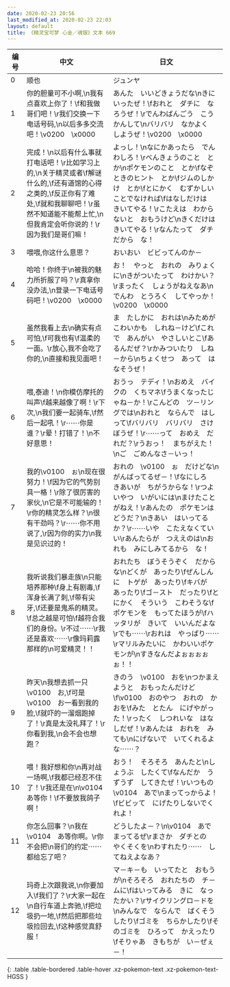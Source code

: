 ```yaml
---
date: 2020-02-23 20:56
last_modified_at: 2020-02-23 22:03
layout: default
title: 《精灵宝可梦 心金／魂银》文本 669
---
```

| 编号 | 中文 | 日文 |
| ---- | ---- | ---- |
| 0 | 顺也 | ジュンヤ |
| 1 | 你的胆量可不小啊,\n我有点喜欢上你了！\f和我做哥们吧！\r我们交换一下电话号码,\n以后多多交流吧！\v0200　\x0000 | あんた　いいどきょうだな\nきにいったぜ！\fおれと　ダチに　なろうぜ！\rでんわばんごう　こうかんして\nバリバリ　なかよく　しようぜ！\v0200　\x0000 |
| 2 | 完成！\n以后有什么事就打电话吧！\r比如学习上的,\n关于精灵或者\f解谜什么的,\f还有道馆的心得之类的,\f反正你有了难处,\f就和我聊聊吧！\r虽然不知道能不能帮上忙,\n但我肯定会听你说的！\r因为我们是哥们嘛！ | よっし！\nなにかあったら　でんわしろ！\rべんきょうのこと　とか\nポケモンのこと　とか\fなぞときのヒント　とか\fジムのしかけ　とか\fとにかく　むずかしいことでなければ\fはなしだけは　きいてやる！\rこたえは　わからないと　おもうけど\nきくだけは　きいてやる！\rなんたって　ダチだから　な！ |
| 3 | 喂喂,你这什么意思？ | おいおい　ビビってんのか－ |
| 4 | 哈哈！你终于\n被我的魅力所折服了吗？\r真拿你没办法,\n登录一下电话号码吧！\v0200　\x0000 | お！　やっと　おれの　みりょくに\nきがついたって　わけかい？\rまったく　しょうがねえなあ\nでんわ　とうろく　してやっか！\v0200　\x0000 |
| 5 | 虽然我看上去\n确实有点可怕,\f可我也有\f温柔的一面。\r放心,我不会吃了你的,\n直接和我见面吧！ | ま　たしかに　おれは\nみためが　こわいかも　しれね－けど\fこれで　あんがい　やさしいとこ\fあるんだぜ？\rかみついたり　しね－から\nちょくせつ　あって　はなそうぜ！ |
| 6 | 喂,泰迪！\n你模仿摩托的叫声\f越来越像了啊！\r下次,\n我们要一起骑车,\f然后一起吼！\r⋯⋯你是谁？\r晕！打错了！\n不好意思！　 | おうっ　テディ！\nおめえ　バイクの　くちマネ\fうまくなったじゃね－か！\rこんどの　ツ－リングでは\nおれと　ならんで　はしって\fバリバリ　バリバリ　さけぼうぜ！\r⋯⋯って　おめえ　だれだ？\rうおっ！　まちがえた！\nご　ごめんなさ－いっ！　 |
| 7 | 我的\v0100　ぉ\n现在很努力！\f因为它的气势别具一格！\r除了很厉害的家伙,\n它是不可能输的！\r你的精灵怎么样？\n很有干劲吗？\r⋯⋯你不用说了,\r因为你的实力\n我是见识过的！ | おれの　\v0100　ぉ　だけどな\nがんばってるぜ－！\fなにしろ　きあいが　ちがうからな！\rつよいやつ　いがいには\nまけたことがねえ！\rあんたの　ポケモンは　どうだ？\nきあい　はいってるか？\r⋯⋯いや　こたえなくていい\rあんたらが　つええのは\nおれも　みにしみてるから　な！ |
| 8 | 我听说我们暴走族\n只能培养那种\f身上有剧毒,\f浑身长满了刺,\f带有尖牙,\f还要是鬼系的精灵。\f总之越是可怕\f越符合我们的身份。\r不过⋯⋯\r我还是喜欢⋯⋯\r像玛莉露那样的\n可爱精灵！！ | おれたち　ぼうそうぞく　だからな\nどくが　あったり\fぜんしんに　トゲが　あったり\fキバが　あったり\fゴ－スト　だったり\fとにかく　そういう　こわそうな\fポケモンを　もってたほうが\fハッタリが　きいて　いいんだよな\rでも⋯⋯\rおれは　やっぱり⋯⋯\rマリルみたいに　かわいいポケモンが\nすきなんだよぉぉぉぉぉ！！ |
| 9 | 昨天\n我想去抓一只\v0100　お,\f可是\v0100　お一看到我的脸,\f就吓的一溜烟跑掉了！\r真是太没礼拜了！\r你看到我,\n会不会也想跑？ | きのう　\v0100　おを\nつかまえようと　おもったんだけど\f\v0100　おのやつ　おれの　かおを\fみた　とたん　にげやがった！\rったく　しつれいな　はなしだぜ！\rあんたは　おれを　みても\nにげないで　いてくれるよな⋯⋯？ |
| 10 | 喂！我好想和你\n再对战一场啊,\f我都已经忍不住了！\r我还是在\n\v0104　あ等你！\f不要放我鸽子啊！ | おう！　そろそろ　あんたと\nしょうぶ　したくて\fなんだか　うずうず　してきたぜ！\rいつもの　\v0104　あで\nまってっからよ！\fビビッて　にげたりしないでくれよ！ |
| 11 | 你怎么回事？\n我在\v0104　あ等你啊。\r你不会把\n哥们的约定⋯⋯都给忘了吧？ | どうしたよ－？\n\v0104　あで　まってるぜ\rまさか　ダチとの　やくそくを\nわすれたり⋯⋯　してねえよなあ？ |
| 12 | 玛奇上次跟我说,\n你要加入\f我们了？\r大家一起在\n自行车道上奔驰,\f把垃圾扔一地,\f然后把那些垃圾捡回去,\f这种感觉真舒服！ | マ－キ－も　いってたと　おもうが\nそろそろ　おれたちの　チ－ムに\fはいってみる　きに　なったかい？\rサイクリングロ－ドを\nみんなで　ならんで　ばくそうしたり\fゴミを　ちらかしたり\fそのゴミを　ひろって　かえったり\fそりゃあ　きもちが　い－ぜぇ－！ |
{: .table .table-bordered .table-hover .xz-pokemon-text .xz-pokemon-text-HGSS }